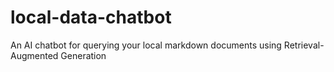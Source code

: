 # local-data-chatbot
An AI chatbot for querying your local markdown documents using Retrieval-Augmented Generation
